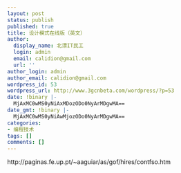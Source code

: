 ```yaml
---
layout: post
status: publish
published: true
title: 设计模式在线版（英文）
author:
  display_name: 北漂IT民工
  login: admin
  email: calidion@gmail.com
  url: ''
author_login: admin
author_email: calidion@gmail.com
wordpress_id: 53
wordpress_url: http://www.3gcnbeta.com/wordpress/?p=53
date: !binary |-
  MjAxMC0wMS0yNiAxMDozODo0NyArMDgwMA==
date_gmt: !binary |-
  MjAxMC0wMS0yNiAwMjozODo0NyArMDgwMA==
categories:
- 编程技术
tags: []
comments: []
---
```

<p>http://paginas.fe.up.pt/~aaguiar/as/gof/hires/contfso.htm</p>
